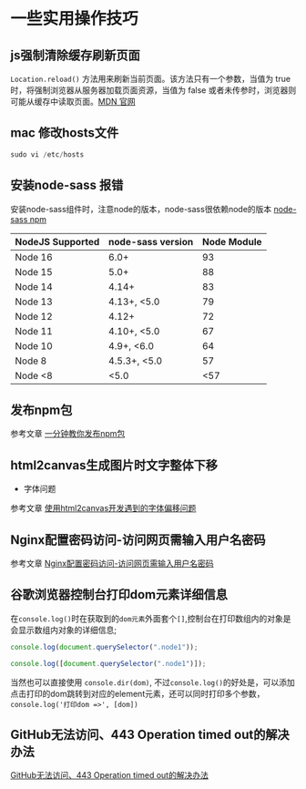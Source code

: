 # 一些实用操作技巧

## js强制清除缓存刷新页面

`Location.reload()` 方法用来刷新当前页面。该方法只有一个参数，当值为 true 时，将强制浏览器从服务器加载页面资源，当值为 false 或者未传参时，浏览器则可能从缓存中读取页面。[MDN 官网](https://developer.mozilla.org/zh-CN/docs/Web/API/Location/reload)

## mac 修改hosts文件

```js
sudo vi /etc/hosts 
```

## 安装node-sass 报错

安装node-sass组件时，注意node的版本，node-sass很依赖node的版本 [node-sass npm](https://www.npmjs.com/package/node-sass)

| NodeJS	Supported |	node-sass version | Node Module|
|  ----  | ----  | ----  |
|Node 16|	6.0+|	93|
|Node 15|	5.0+|	88|
|Node 14|	4.14+|	83|
|Node 13|	4.13+, <5.0|	79|
|Node 12|	4.12+|	72
|Node 11|	4.10+, <5.0|	67|
|Node 10|	4.9+, <6.0|	64|
|Node 8|	4.5.3+, <5.0|	57|
|Node <8|	<5.0|	<57|

## 发布npm包

参考文章 [一分钟教你发布npm包](https://segmentfault.com/a/1190000023075167)

## html2canvas生成图片时文字整体下移

- 字体问题

参考文章 [使用html2canvas开发遇到的字体偏移问题](https://www.cnblogs.com/caofeng11/p/13691270.html)

## Nginx配置密码访问-访问网页需输入用户名密码

参考文章 [Nginx配置密码访问-访问网页需输入用户名密码](https://segmentfault.com/a/1190000023086569)

## 谷歌浏览器控制台打印dom元素详细信息

在`console.log()`时在获取到的`dom元素`外面套个`[]`,控制台在打印数组内的对象是会显示数组内对象的详细信息;

```js
console.log(document.querySelector(".node1"));

console.log([document.querySelector(".node1")]);
```

当然也可以直接使用 `console.dir(dom)`, 不过`console.log()`的好处是，可以添加点击打印的dom跳转到对应的element元素，还可以同时打印多个参数，`console.log('打印dom =>', [dom])`

## GitHub无法访问、443 Operation timed out的解决办法

[GitHub无法访问、443 Operation timed out的解决办法](https://juejin.cn/post/6844904193170341896)